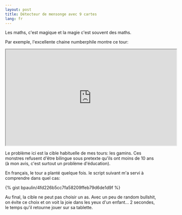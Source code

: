 ```yaml
---
layout: post
title: Détecteur de mensonge avec 9 cartes
lang: fr
---
```


Les maths, c'est magique et la magie c'est souvent des maths.

Par exemple, l'excellente chaine numberphile montre ce tour:

<iframe class='ytiframe' width="560" height="315" src="https://www.youtube.com/embed/Dawf6I9tNU4" allowfullscreen></iframe>

Le problème ici est la cible habituelle de mes tours: les gamins. Ces monstres refusent d'être bilingue sous pretexte qu'ils ont moins de 10 ans (à mon avis, c'est surtout un problème d'éducation).

En français, le tour a planté quelque fois. le script suivant m'a servi à comprendre dans quel cas:

{% gist bpaulin/4fd226b5cc7fa58209ffeb79d6de1d9f %}

Au final, la cible ne peut pas choisir un as. Avec un peu de random bullshit, on évite ce choix et on voit la joie dans les yeux d'un enfant... 2 secondes, le temps qu'il retourne jouer sur sa tablette.
